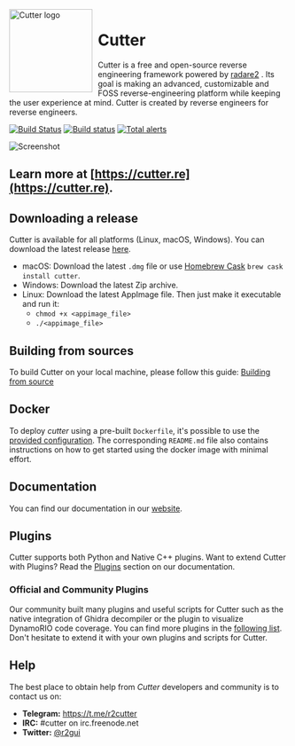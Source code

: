 <img width="150" height="150" align="left" style="float: left; margin: 0 10px 0 0;" alt="Cutter logo" src="https://raw.githubusercontent.com/radareorg/cutter/master/src/img/cutter.svg?sanitize=true">

# Cutter

Cutter is a free and open-source reverse engineering framework powered by [radare2](https://github.com/radareorg/radare2) . Its goal is making an advanced, customizable and FOSS reverse-engineering platform while keeping the user experience at mind. Cutter is created by reverse engineers for reverse engineers.  

[![Build Status](https://travis-ci.com/radareorg/cutter.svg?branch=master)](https://travis-ci.com/radareorg/cutter)
[![Build status](https://ci.appveyor.com/api/projects/status/s9rkx1dn3uy4bfdx/branch/master?svg=true)](https://ci.appveyor.com/project/radareorg/cutter/branch/master)
[![Total alerts](https://img.shields.io/lgtm/alerts/g/radareorg/cutter.svg?logo=lgtm&logoWidth=18)](https://lgtm.com/projects/g/radareorg/cutter/alerts/)

![Screenshot](https://raw.githubusercontent.com/radareorg/cutter/master/docs/source/images/screenshot.png)

## Learn more at [https://cutter.re](https://cutter.re).

## Downloading a release

Cutter is available for all platforms (Linux, macOS, Windows).
You can download the latest release [here](https://github.com/radareorg/cutter/releases).
 * macOS: Download the latest `.dmg` file or use [Homebrew Cask](https://github.com/Homebrew/homebrew-cask) `brew cask install cutter`.
 * Windows: Download the latest Zip archive.
 * Linux: Download the latest AppImage file. Then just make it executable and run it:
   * `chmod +x <appimage_file>`
   * `./<appimage_file>`

## Building from sources

To build Cutter on your local machine, please follow this guide: [Building from source](https://cutter.re/build/)

## Docker

To deploy *cutter* using a pre-built `Dockerfile`, it's possible to use the [provided configuration](docker). The corresponding `README.md` file also contains instructions on how to get started using the docker image with minimal effort.

## Documentation

You can find our documentation in our [website](https://cutter.re/docs/).

## Plugins
Cutter supports both Python and Native C++ plugins. Want to extend Cutter with Plugins? Read the [Plugins](https://cutter.re/docs/plugins) section on our documentation.

### Official and Community Plugins
Our community built many plugins and useful scripts for Cutter such as the native integration of Ghidra decompiler or the plugin to visualize DynamoRIO code coverage. You can find more plugins in the [following list](https://github.com/radareorg/cutter-plugins). Don't hesitate to extend it with your own plugins and scripts for Cutter.

## Help

The best place to obtain help from *Cutter* developers and community is to contact us on:

- **Telegram:** https://t.me/r2cutter
- **IRC:** #cutter on irc.freenode.net
- **Twitter:** [@r2gui](https://twitter.com/r2gui)
